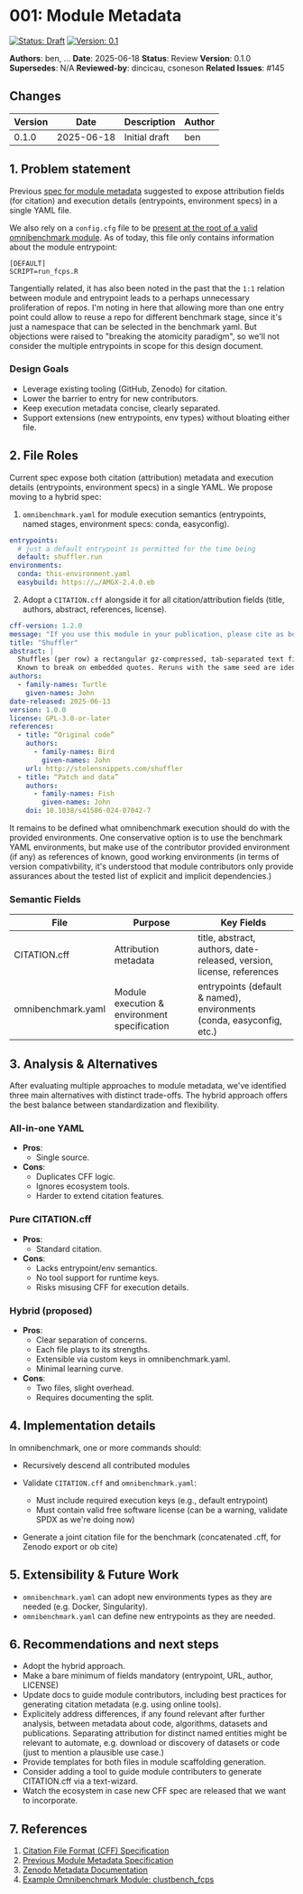 # 001: Module Metadata

[![Status: Draft](https://img.shields.io/badge/Status-Draft-yellow.svg)](https://github.com/omnibenchmark/docs/design)
[![Version: 0.1](https://img.shields.io/badge/Version-0.1-blue.svg)](https://github.com/omnibenchmark/docs/design)

**Authors**: ben, ...
**Date**: 2025-06-18
**Status**: Review
**Version**: 0.1.0
**Supersedes**: N/A
**Reviewed-by**: dincicau, csoneson
**Related Issues**: #145

## Changes

| Version | Date | Description | Author |
|---------|------|-------------|--------|
| 0.1.0 | 2025-06-18 | Initial draft | ben |


## 1. Problem statement

Previous [spec for module metadata](https://github.com/omnibenchmark/internal_docs/blob/master/architecture/method_contributor_design.md) suggested to expose attribution fields (for citation) and execution details (entrypoints, environment specs) in a single YAML file.

We also rely on a `config.cfg` file to be [present at the root of a valid omnibenchmark module](https://github.com/imallona/clustbench_fcps/blob/main/config.cfg). As of today, this file only contains information about the module entrypoint:

```
[DEFAULT]
SCRIPT=run_fcps.R
```

Tangentially related, it has also been noted in the past that the `1:1` relation between module and entrypoint leads to a perhaps unnecessary proliferation of repos. I'm noting in here that allowing more than one entry point could allow to reuse a repo for different benchmark stage, since it's just a namespace that can be selected in the benchmark yaml. But objections were raised to "breaking the atomicity paradigm", so we'll not consider the multiple entrypoints in scope for this design document.


### Design Goals

- Leverage existing tooling (GitHub, Zenodo) for citation.
- Lower the barrier to entry for new contributors.
- Keep execution metadata concise, clearly separated.
- Support extensions (new entrypoints, env types) without bloating either file.

## 2. File Roles

Current spec expose both citation (attribution) metadata and execution details (entrypoints, environment specs) in a single YAML. We propose moving to a hybrid spec:

1. `omnibenchmark.yaml` for module execution semantics (entrypoints, named stages, environment specs: conda, easyconfig).

```YAML
entrypoints:
  # just a default entrypoint is permitted for the time being
  default: shuffler.run
environments:
  conda: this-environment.yaml
  easybuild: https://…/AMGX-2.4.0.eb
```

2. Adopt a `CITATION.cff` alongside it for all citation/attribution fields (title, authors, abstract, references, license).

```YAML
cff-version: 1.2.0
message: "If you use this module in your publication, please cite as below."
title: "Shuffler"
abstract: |
  Shuffles (per row) a rectangular gz-compressed, tab-separated text file.
  Known to break on embedded quotes. Reruns with the same seed are identical.
authors:
  - family-names: Turtle
    given-names: John
date-released: 2025-06-13
version: 1.0.0
license: GPL-3.0-or-later
references:
  - title: “Original code”
    authors:
      - family-names: Bird
        given-names: John
    url: http://stolensnippets.com/shuffler
  - title: “Patch and data”
    authors:
      - family-names: Fish
        given-names: John
    doi: 10.1038/s41586-024-07042-7
```


It remains to be defined what omnibenchmark execution should do with the provided environments. One conservative option is to use the benchmark YAML environments, but make use of the contributor provided environment (if any) as references of known, good working environments (in terms of version compativbility, it's understood that module contributors only provide assurances about the tested list of explicit and implicit dependencies.)

### Semantic Fields

| File | Purpose | Key Fields |
|------|---------|------------|
| CITATION.cff | Attribution metadata | title, abstract, authors, date-released, version, license, references |
| omnibenchmark.yaml | Module execution & environment specification | entrypoints (default & named), environments (conda, easyconfig, etc.) |

## 3. Analysis & Alternatives

After evaluating multiple approaches to module metadata, we've identified three main alternatives with distinct trade-offs. The hybrid approach offers the best balance between standardization and flexibility.

### All-in-one YAML
- **Pros**:
  - Single source.
- **Cons**:
  - Duplicates CFF logic.
  - Ignores ecosystem tools.
  - Harder to extend citation features.

### Pure CITATION.cff
- **Pros**:
  - Standard citation.
- **Cons**:
  - Lacks entrypoint/env semantics.
  - No tool support for runtime keys.
  - Risks misusing CFF for execution details.

### Hybrid (proposed)
- **Pros**:
  - Clear separation of concerns.
  - Each file plays to its strengths.
  - Extensible via custom keys in omnibenchmark.yaml.
  - Minimal learning curve.
- **Cons**:
  - Two files, slight overhead.
  - Requires documenting the split.

## 4. Implementation details

In omnibenchmark, one or more commands should:

- Recursively descend all contributed modules
- Validate `CITATION.cff` and `omnibenchmark.yaml`:

    - Must include required execution keys (e.g., default entrypoint)
    - Must contain valid free software license (can be a warning, validate SPDX as we're doing now)
- Generate a joint citation file for the benchmark (concatenated .cff, for Zenodo export or ob cite)

## 5. Extensibility & Future Work

- `omnibenchmark.yaml` can adopt new environments types as they are needed (e.g. Docker, Singularity).
- `omnibenchmark.yaml` can define new entrypoints as they are needed.


## 6. Recommendations and next steps

- Adopt the hybrid approach.
- Make a bare minimum of fields mandatory (entrypoint, URL, author, LICENSE)
- Update docs to guide module contributors, including best practices for generating citation metadata (e.g. using online tools).
- Explicitely address differences, if any found relevant after further analysis, between metadata about code, algorithms, datasets and publications. Separating attribution for distinct named entities might be relevant to automate, e.g. download or discovery of datasets or code (just to mention a plausible use case.)
- Provide templates for both files in module scaffolding generation.
- Consider adding a tool to guide module contributers to generate CITATION.cff via a text-wizard.
- Watch the ecosystem in case new CFF spec are released that we want to incorporate.

## 7. References

1. [Citation File Format (CFF) Specification](https://github.com/citation-file-format/citation-file-format)
2. [Previous Module Metadata Specification](https://github.com/omnibenchmark/internal_docs/blob/master/architecture/method_contributor_design.md)
3. [Zenodo Metadata Documentation](https://developers.zenodo.org/#representation)
4. [Example Omnibenchmark Module: clustbench_fcps](https://github.com/imallona/clustbench_fcps)
